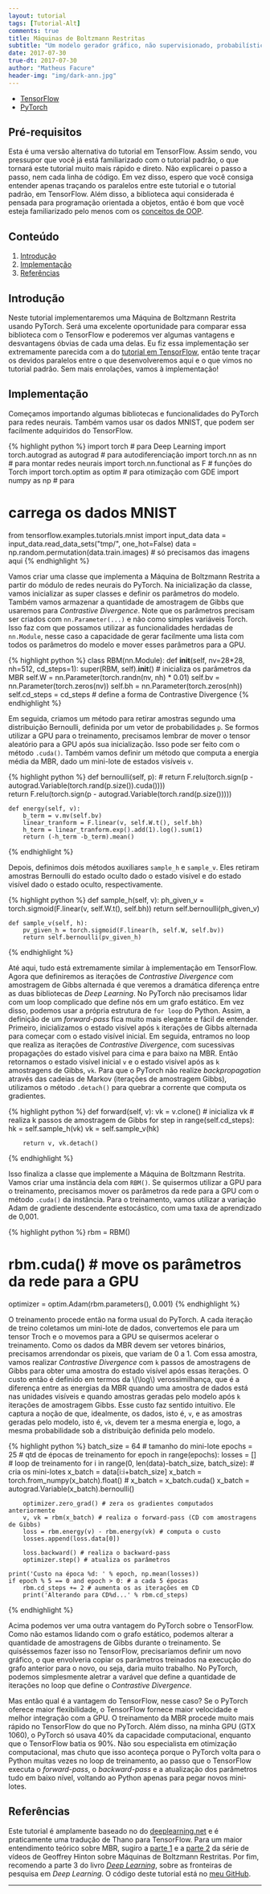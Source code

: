 ```yaml
---
layout: tutorial
tags: [Tutorial-Alt]
comments: true
title: Máquinas de Boltzmann Restritas
subtitle: "Um modelo gerador gráfico, não supervisionado, probabilístico e baseado em energia."
date: 2017-07-30
true-dt: 2017-07-30
author: "Matheus Facure"
header-img: "img/dark-ann.jpg"
---
```


<div class="row">
<ul class="nav nav-tabs navbar-left">
    <li><a href="/2017/07/30/RBM/">TensorFlow</a></li>
    <li class="active"><a href="#">PyTorch</a></li>
</ul>
</div>

## Pré-requisitos

Esta é uma versão alternativa do tutorial em TensorFlow. Assim sendo, vou pressupor que você já está familiarizado com o tutorial padrão, o que tornará este tutorial muito mais rápido e direto. Não explicarei o passo a passo, nem cada linha de código. Em vez disso, espero que você consiga entender apenas traçando os paralelos entre este tutorial e o tutorial padrão, em TensorFlow. Além disso, a biblioteca aqui considerada é pensada para programação orientada a objetos, então é bom que você esteja familiarizado pelo menos com os [conceitos de OOP](https://www.tutorialspoint.com/python/python_classes_objects.htm).

## Conteúdo
1. [Introdução](#intro) 
2. [Implementação](#imple)
3. [Referências](#ref)


<a name="intro"></a>
## Introdução

Neste tutorial implementaremos uma Máquina de Boltzmann Restrita usando PyTorch. Será uma excelente oportunidade para comparar essa biblioteca com o TensorFlow e poderemos ver algumas vantagens e desvantagens óbvias de cada uma delas. Eu fiz essa implementação ser extremamente parecida com a do [tutorial em TensorFlow](/2017/07/30/RBM/), então tente traçar os devidos paralelos entre o que desenvolveremos aqui e o que vimos no tutorial padrão. Sem mais enrolações, vamos à implementação!

<a name="imple"></a>
## Implementação

Começamos importando algumas bibliotecas e funcionalidades do PyTorch para redes neurais. Também vamos usar os dados MNIST, que podem ser facilmente  adquiridos do TensorFlow.

{% highlight python %}
import torch # para Deep Learning
import torch.autograd as autograd # para autodiferenciação
import torch.nn as nn # para montar redes neurais
import torch.nn.functional as F # funções do Torch
import torch.optim as optim # para otimização com GDE
import numpy as np # para
# carrega os dados MNIST
from tensorflow.examples.tutorials.mnist import input_data
data = input_data.read_data_sets("tmp/", one_hot=False)
data = np.random.permutation(data.train.images) # só precisamos das imagens aqui
{% endhighlight %}

Vamos criar uma classe que implementa a Máquina de Boltzmann Restrita a partir do módulo de redes neurais do PyTorch. Na inicialização da classe, vamos inicializar as super classes e definir os parâmetros do modelo. Também vamos armazenar a quantidade de amostragem de Gibbs que usaremos para *Contrastive Divergence*. Note que os parâmetros precisam ser criados com `nn.Parameter(...)` e não como simples variáveis Torch. Isso faz com que possamos utilizar as funcionalidades herdadas de `nn.Module`, nesse caso a capacidade de gerar facilmente uma lista com todos os parâmetros do modelo e mover esses parâmetros para a GPU.

{% highlight python %}
class RBM(nn.Module):
    def __init__(self, nv=28*28, nh=512, cd_steps=1):
        super(RBM, self).__init__()
        # inicializa os parâmetros da MBR
        self.W = nn.Parameter(torch.randn(nv, nh) * 0.01)
        self.bv = nn.Parameter(torch.zeros(nv))
        self.bh = nn.Parameter(torch.zeros(nh))
        self.cd_steps = cd_steps # define a forma de Contrastive Divergence
{% endhighlight %}

Em seguida, criamos um método para retirar amostras segundo uma distribuição Bernoulli, definida por um vetor de probabilidades `p`.  Se formos utilizar a GPU para o treinamento, precisamos lembrar de mover o tensor aleatório para a GPU após sua inicialização. Isso pode ser feito com o método `.cuda()`. Também vamos definir um método que computa a energia média da MBR, dado um mini-lote  de estados visíveis `v`.

{% highlight python %}
    def bernoulli(self, p):
        # return F.relu(torch.sign(p - autograd.Variable(torch.rand(p.size()).cuda())))     
        return F.relu(torch.sign(p - autograd.Variable(torch.rand(p.size()))))     
        
    def energy(self, v):
        b_term = v.mv(self.bv)
        linear_tranform = F.linear(v, self.W.t(), self.bh)
        h_term = linear_tranform.exp().add(1).log().sum(1)
        return (-h_term -b_term).mean()
{% endhighlight %}

Depois, definimos dois métodos auxiliares `sample_h` e `sample_v`. Eles retiram amostras Bernoulli do estado oculto dado o estado visível e do estado visível dado o estado oculto, respectivamente. 

{% highlight python %}
    def sample_h(self, v):
        ph_given_v = torch.sigmoid(F.linear(v, self.W.t(), self.bh))
        return self.bernoulli(ph_given_v)
    
    def sample_v(self, h):
        pv_given_h = torch.sigmoid(F.linear(h, self.W, self.bv))
        return self.bernoulli(pv_given_h)
{% endhighlight %}

Até aqui, tudo está extremamente similar à implementação em TensorFlow. Agora que definiremos as iterações de *Contrastive Divergence* com amostragem de Gibbs alternada é que veremos a dramática diferença entre as duas bibliotecas de *Deep Learning*.  No PyTorch não precisamos lidar com um loop complicado que define nós em um grafo estático. Em vez disso, podemos usar a própria estrutura de `for loop` do Python. Assim, a definição de um *forward-pass* fica muito mais elegante e fácil de entender. Primeiro, inicializamos o estado visível após `k` iterações de Gibbs alternada para começar com o estado visível inicial. Em seguida, entramos no loop que realiza as iterações de *Contrastive Divergence*, com sucessivas propagações do estado visível para cima e para baixo na MBR. Então retornamos o estado visível inicial `v` e o estado visível após as `k` amostragens de Gibbs, `vk`. Para que o PyTorch não realize *backpropagation* através das cadeias de Markov (iterações de amostragem Gibbs), utilizamos o método `.detach()` para quebrar a corrente que computa os gradientes.

{% highlight python %}
    def forward(self, v):
        vk = v.clone() # inicializa vk
        # realiza k passos de amostragem de Gibbs
        for step in range(self.cd_steps): 
            hk = self.sample_h(vk)
            vk = self.sample_v(hk)
        
        return v, vk.detach()
{% endhighlight %}

Isso finaliza a classe que implemente a Máquina de Boltzmann Restrita. Vamos criar uma instância dela com `RBM()`. Se quisermos utilizar a GPU para o treinamento, precisamos mover os parâmetros da rede para a GPU com o método `.cuda()` da instância. Para o treinamento, vamos utilizar a variação Adam de gradiente descendente estocástico, com uma taxa de aprendizado de 0,001.

{% highlight python %}
rbm = RBM()
# rbm.cuda() # move os parâmetros da rede para a GPU
optimizer = optim.Adam(rbm.parameters(), 0.001)
{% endhighlight %}

O treinamento procede então na forma usual do PyTorch. A cada iteração de treino coletamos um mini-lote de dados, convertemos ele para um tensor Troch e o movemos para a GPU se quisermos acelerar o treinamento. Como os dados da MBR devem ser vetores binários,  precisamos arrendondar os pixeis, que variam de 0 a 1. Com essa amostra, vamos realizar *Contrastive Divergence* com `k` passos de amostragens de Gibbs para obter uma amostra do estado visível após essas iterações. O custo então é definido em termos da \\(\log\\) verossimilhança, que é a diferença entre as energias da MBR quando uma amostra de dados está nas unidades visíveis e quando amostras geradas pelo modelo após `k` iterações de amostragem Gibbs. Esse custo faz sentido intuitivo. Ele captura a noção de que, idealmente, os dados, isto é, `v`, e as amostras geradas pelo modelo, isto é, `vk`, devem ter a mesma energia e, logo, a mesma probabilidade sob a distribuição definida pelo modelo. 

{% highlight python %}
batch_size = 64 # tamanho do mini-lote
epochs = 25 # qtd de épocas de treinamento
for epoch in range(epochs):
    losses = []
    # loop de treinamento
    for i in range(0, len(data)-batch_size, batch_size):
        # cria os mini-lotes
        x_batch = data[i:i+batch_size]
        x_batch = torch.from_numpy(x_batch).float()
        # x_batch = x_batch.cuda()
        x_batch = autograd.Variable(x_batch).bernoulli()

        optimizer.zero_grad() # zera os gradientes computados anteriormente
        v, vk = rbm(x_batch) # realiza o forward-pass (CD com amostragens de Gibbs)
        loss = rbm.energy(v) - rbm.energy(vk) # computa o custo
        losses.append(loss.data[0])

        loss.backward() # realiza o backward-pass
        optimizer.step() # atualiza os parâmetros
    
    print('Custo na época %d: ' % epoch, np.mean(losses))
    if epoch % 5 == 0 and epoch > 0: # a cada 5 épocas
        rbm.cd_steps += 2 # aumenta os as iterações em CD
        print('Alterando para CD%d...' % rbm.cd_steps)
{% endhighlight %}

Acima podemos ver uma outra vantagem do PyTorch sobre o TensorFlow. Como não estamos lidando com o grafo estático, podemos alterar a quantidade de amostragens de Gibbs durante o treinamento. Se quiséssemos fazer isso no TensorFlow, precisaríamos definir um novo gráfico, o que envolveria copiar os parâmetros treinados na execução do grafo anterior para o novo, ou seja, daria muito trabalho. No PyTorch, podemos simplesmente aletrar a varável que define a quantidade de iterações no loop que define o *Contrastive Divergence*.

Mas então qual é a vantagem do TensorFlow, nesse caso? Se o PyTorch oferece maior flexibilidade, o TensorFlow fornece maior velocidade e melhor integração com a GPU. O treinamento da MBR procede muito mais rápido no TensorFlow do que no PyTorch. Além disso, na minha GPU (GTX 1060), o PyTorch só usava 40% da capacidade computacional, enquanto que o TensorFlow batia os 90%. Não sou especialista em otimização computacional, mas chuto que isso aconteça porque o PyTorch volta para o Python muitas vezes no loop de treinamento, ao passo que o TensorFlow executa o *forward-pass*, o *backward-pass* e a atualização dos parâmetros tudo em baixo nível, voltando ao Python apenas para pegar novos mini-lotes. 

<a name="ref"></a>
## Referências

Este tutorial é amplamente baseado no do [deeplearning.net](http://deeplearning.net/tutorial/rbm.html) e é praticamente uma tradução de Thano para TensorFlow. Para um maior entendimento teórico sobre MBR, sugiro a [parte 1](https://www.youtube.com/playlist?list=PLnnr1O8OWc6br8B9iXYFkVJcMc9OnjoZS) e a [parte 2](https://www.youtube.com/playlist?list=PLnnr1O8OWc6bh5CYcqrAjfyzPH3QV745M) da série de vídeos de Geoffrey Hinton sobre Máquinas de Boltzmann Restritas. Por fim, recomendo a parte 3 do livro [*Deep Learning*](http://www.deeplearningbook.org/), sobre as fronteiras de pesquisa em *Deep Learning*. O código deste tutorial está no [meu GitHub](https://github.com/matheusfacure/Tutoriais-de-AM/blob/master/Redes%20Neurais%20Artificiais/RBM_torch.ipynb).

***